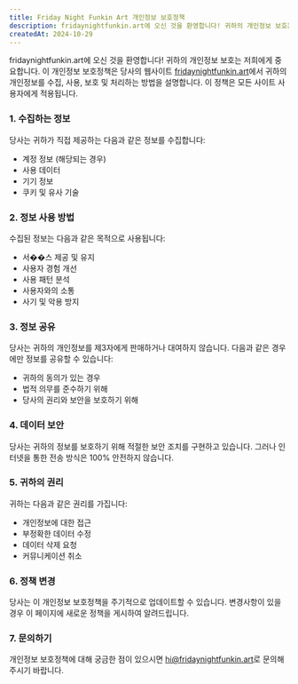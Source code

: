 ```yaml
---
title: Friday Night Funkin Art 개인정보 보호정책
description: fridaynightfunkin.art에 오신 것을 환영합니다! 귀하의 개인정보 보호는 저희에게 중요합니다. 이 개인정보 보호정책은 당사가 웹사이트에서 귀하의 개인정보를 수집, 사용, 보호 및 처리하는 방법을 설명합니다. 이 정책은 모든 사이트 사용자에게 적용됩니다.
createdAt: 2024-10-29
---
```


fridaynightfunkin.art에 오신 것을 환영합니다! 귀하의 개인정보 보호는 저희에게 중요합니다. 이 개인정보 보호정책은 당사의 웹사이트 [fridaynightfunkin.art](https://fridaynightfunkin.art/)에서 귀하의 개인정보를 수집, 사용, 보호 및 처리하는 방법을 설명합니다. 이 정책은 모든 사이트 사용자에게 적용됩니다.

### 1. 수집하는 정보

당사는 귀하가 직접 제공하는 다음과 같은 정보를 수집합니다:
- 계정 정보 (해당되는 경우)
- 사용 데이터
- 기기 정보
- 쿠키 및 유사 기술

### 2. 정보 사용 방법

수집된 정보는 다음과 같은 목적으로 사용됩니다:
- 서��스 제공 및 유지
- 사용자 경험 개선
- 사용 패턴 분석
- 사용자와의 소통
- 사기 및 악용 방지

### 3. 정보 공유

당사는 귀하의 개인정보를 제3자에게 판매하거나 대여하지 않습니다. 다음과 같은 경우에만 정보를 공유할 수 있습니다:
- 귀하의 동의가 있는 경우
- 법적 의무를 준수하기 위해
- 당사의 권리와 보안을 보호하기 위해

### 4. 데이터 보안

당사는 귀하의 정보를 보호하기 위해 적절한 보안 조치를 구현하고 있습니다. 그러나 인터넷을 통한 전송 방식은 100% 안전하지 않습니다.

### 5. 귀하의 권리

귀하는 다음과 같은 권리를 가집니다:
- 개인정보에 대한 접근
- 부정확한 데이터 수정
- 데이터 삭제 요청
- 커뮤니케이션 취소

### 6. 정책 변경

당사는 이 개인정보 보호정책을 주기적으로 업데이트할 수 있습니다. 변경사항이 있을 경우 이 페이지에 새로운 정책을 게시하여 알려드립니다.

### 7. 문의하기

개인정보 보호정책에 대해 궁금한 점이 있으시면 [hi@fridaynightfunkin.art](mailto:hi@fridaynightfunkin.art)로 문의해 주시기 바랍니다. 